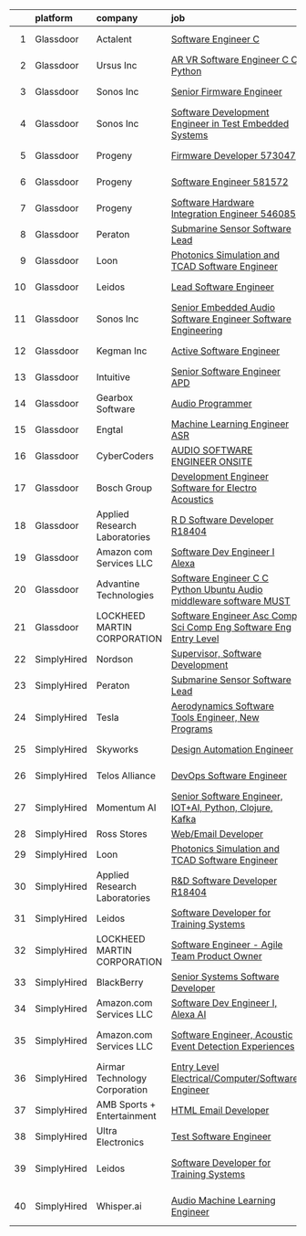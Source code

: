 

|    | platform    | company                       | job                                                                                                                                                                                                                                                                                                                                                                                                                                                                                                                                                                                                                                                                                                                                                                                                                                                                                                                                                                                                                                                                                                                                                                                                                                                                                                                                                                                                                                                                                                                                              | update_time   | location                 |
|---:|:------------|:------------------------------|:-------------------------------------------------------------------------------------------------------------------------------------------------------------------------------------------------------------------------------------------------------------------------------------------------------------------------------------------------------------------------------------------------------------------------------------------------------------------------------------------------------------------------------------------------------------------------------------------------------------------------------------------------------------------------------------------------------------------------------------------------------------------------------------------------------------------------------------------------------------------------------------------------------------------------------------------------------------------------------------------------------------------------------------------------------------------------------------------------------------------------------------------------------------------------------------------------------------------------------------------------------------------------------------------------------------------------------------------------------------------------------------------------------------------------------------------------------------------------------------------------------------------------------------------------|:--------------|:-------------------------|
|  1 | Glassdoor   | Actalent                      | [Software Engineer  C   ](https://www.glassdoor.com/partner/jobListing.htm?pos=106&ao=1110586&s=58&guid=00000181e6e2f6e6a21f08c8c28f01df&src=GD_JOB_AD&t=SR&vt=w&ea=1&cs=1_fcaf8095&cb=1657436043236&jobListingId=1007993992895&cpc=9DC6E4D8324653EE&jrtk=3-0-1g7je5togg2cj801-1g7je5tovi6j9800-2021a511d8b4c99e--6NYlbfkN0ChYVx_I3yfZ_JDY3EFoivtqvi_stwnZ_kRt8Dowt_l_d1ydueao4NE-oUleRJ4yhjjaCXkLI6TMzq0betbdvyV5oVqJ7adycnhnKJpNZkHz3ESZyPhXrWZiVtQHKDXcUvWj2SZJyDpQYGSMLTfYE_mq340VFA22qdKrK2oB7yFh6Ae9QK0wQB4yS1EC-tFS641vahIO4lzRt2pUHQg4BxDlud4dN2qlC5iiqOaSE_wnxAZeJHQL4mUdX4fmebci122PaA__RfcKcIpfJ327IutNpxjkZ-m0PTYKuIUmF5lR5678PqZz5fVdHyPCd_Y0Ko2K92nrg5MJ21JhFUyxeazX71LAWFrVa3YeTCejnd-chtqL5638OtlOrKcFFHOMEmtPKTqOov9_SUEJeVq7c9TiTgDPPa7PWS_Giq6tlpwxlYqHftrRAiZQMbSp5ittnQmDIR7tKYXLor7mvnItRSoYn_QvfKvGStuLJr2XDL8V-OJCTx4OGTs1gCsaJPoBrQYtyNTsHIvo4Ca3LpgsNofnvYUqCgx6P2n8Hmzlhs0cxfLlvySFsFkOsYpSKnXArIgKR38BDztb5o2-i-CipR2GpoaarqyJVQiNx9lHBBHWLst2CiPK7z4RiRWEiQBiZK3dkk3i4Fjwvn21-kpRTGNEHpR44pG6DeFCNQsctBW2XYC6LBsrwuEf88nmtf_FcpFU61HArRroWYADPW3L89VBMgTnCOtGb76mGAMxHGpmBoShypDONu8rgrfiw5jUfu5mtWYvo-gy2OjUWHWB2xmxsCOElbuYwABf2a2cQCVszjWfwuVMDwB_o1ifH19EoLTaxomDN3M_GN_Ckf3nkInkgYIHZs_L2CghQU9Wl8KL03MYsw6aFudzeOzkNAvGKEIqW0KD2y1oFX1IR0wv80o-cJSWJkQ5-xCz7rlaxNHBYgbjOdFueuOKo88vQl8mjFREkTDOax0jgz5KNZlzWxU1hm9C3IwGCI%3D)                                                                                                                                                                                 | 1d            | Manassas, VA             |
|  2 | Glassdoor   | Ursus  Inc                    | [AR VR Software Engineer   C C   Python](https://www.glassdoor.com/partner/jobListing.htm?pos=104&ao=1110586&s=58&guid=00000181e6e2f6e6a21f08c8c28f01df&src=GD_JOB_AD&t=SR&vt=w&ea=1&cs=1_2e460681&cb=1657436043236&jobListingId=1007973366034&cpc=4F748F1840550ABC&jrtk=3-0-1g7je5togg2cj801-1g7je5tovi6j9800-bd9fa3e5f8c7f95a--6NYlbfkN0CT8vBT9H5mqECx2dfLV_FONLPDKpIRssxVwtj05Tmm4rA5I0VNOPdM1oYsK66ov5rMW5yPyte75Xt9UxhSicTXjFnfY6JZIX0UmzX3w7MGEDlb-V-B-He-53sxImZHL_njNOjOMFsbDhG1wKAbE269vDuMtzivd_1hGpo_oHDkB76Qst7BoBLphWvZNw-Eqvd0fB92sKliGh2sLPULyt1qp-jggDkgGMeA5W3K2adYXvmC9OMW7uZjSWRKVvCpJbhwvnP9PC6YD7O8lKl5O5fWh4kEAsJhQ4VQLxCQSdN3mmi1vUOvaCO2RPOtjr1_CJ0D-pzU7GY9lIZogS8Ync7p_fZyafzky4EK40ob7JJ1i-6krD3yrEOzIhOD5p0ApFrltyhR2Qhglp8DhiK9NLTtPrBcxAeTOx_IdNaelzYlx8BG87vVS0J7VcupLk7yLGivd3oFAfnyvu_JRhyf4bB0MGPe0yDB5NP2_cUnrJBG08lAkrOBU-Er5nhevIKiEhpXjXQQ-ll0RsLPAdhVUaXUU64LWaCvJsglmnxkH72AHtkstCB-qYsiVS9P_Dno89IUDgsCvr-c3eR5GwYCYFx95bO7pBxRA3OWVuLwWAyhAZRbRxOGs3jd9SCmL39WuVJlC-hEyJtoHek-daWSyuEbm6OYUKHleA33JO1brpfxSeueXVF5XTZFXPpCahySx2NUlV_jUgR9JHxDG4dIxdEG1UQGTj6IV3KrO7IJT3-NUqp8TdJA42ybTlzPMHPyBOUaaTVlDG7NJ90rUwn1rMutRfzcnrHqGUWTEyAJRTs5JcxcR5iTHQ57eq5JMQMF1vY2FyR5SEfMTuHpp_9UqpnqPPdSnN9HKZXiQB6PjS-tDOVBIH3xImHiYFfJyqKrNYRK_DNsoh-_MPVojJSLFPnOqLCn67-0CQqFt0B1s9j2RSoB5vhmROiAtXjND8WP1dtlHlbgxCTlpSCEB-lnc5uDWWzXcqPM47zIw3jefkEBHkaeEv25nOVBObW-pLLtrn4%3D)                                                                                                                                  | 9d            | Redmond, WA              |
|  3 | Glassdoor   | Sonos  Inc                    | [Senior Firmware Engineer](https://www.glassdoor.com/partner/jobListing.htm?pos=116&ao=1136043&s=58&guid=00000181e6e2f6e6a21f08c8c28f01df&src=GD_JOB_AD&t=SR&vt=w&cs=1_354e11b0&cb=1657436043237&jobListingId=1007966669670&jrtk=3-0-1g7je5togg2cj801-1g7je5tovi6j9800-d0a0b661a7890fbc-)                                                                                                                                                                                                                                                                                                                                                                                                                                                                                                                                                                                                                                                                                                                                                                                                                                                                                                                                                                                                                                                                                                                                                                                                                                                        | 12d           | Louisville, KY           |
|  4 | Glassdoor   | Sonos  Inc                    | [Software Development Engineer in Test   Embedded Systems](https://www.glassdoor.com/partner/jobListing.htm?pos=114&ao=1136043&s=58&guid=00000181e6e2f6e6a21f08c8c28f01df&src=GD_JOB_AD&t=SR&vt=w&cs=1_689f4634&cb=1657436043237&jobListingId=1007967373942&jrtk=3-0-1g7je5togg2cj801-1g7je5tovi6j9800-25ee4664a633d43e-)                                                                                                                                                                                                                                                                                                                                                                                                                                                                                                                                                                                                                                                                                                                                                                                                                                                                                                                                                                                                                                                                                                                                                                                                                        | 12d           | Boston, MA               |
|  5 | Glassdoor   | Progeny                       | [Firmware Developer  573047 ](https://www.glassdoor.com/partner/jobListing.htm?pos=109&ao=1136043&s=58&guid=00000181e6e2f6e6a21f08c8c28f01df&src=GD_JOB_AD&t=SR&vt=w&cs=1_25568c92&cb=1657436043237&jobListingId=1007988805023&jrtk=3-0-1g7je5togg2cj801-1g7je5tovi6j9800-c0758089fc2ec3b2-)                                                                                                                                                                                                                                                                                                                                                                                                                                                                                                                                                                                                                                                                                                                                                                                                                                                                                                                                                                                                                                                                                                                                                                                                                                                     | 3d            | Manassas, VA             |
|  6 | Glassdoor   | Progeny                       | [Software Engineer  581572 ](https://www.glassdoor.com/partner/jobListing.htm?pos=118&ao=1136043&s=58&guid=00000181e6e2f6e6a21f08c8c28f01df&src=GD_JOB_AD&t=SR&vt=w&cs=1_6e74e87a&cb=1657436043237&jobListingId=1007964941503&jrtk=3-0-1g7je5togg2cj801-1g7je5tovi6j9800-644fd50cb5cd23c5-)                                                                                                                                                                                                                                                                                                                                                                                                                                                                                                                                                                                                                                                                                                                                                                                                                                                                                                                                                                                                                                                                                                                                                                                                                                                      | 13d           | Manassas, VA             |
|  7 | Glassdoor   | Progeny                       | [Software Hardware Integration Engineer  546085 ](https://www.glassdoor.com/partner/jobListing.htm?pos=115&ao=1136043&s=58&guid=00000181e6e2f6e6a21f08c8c28f01df&src=GD_JOB_AD&t=SR&vt=w&cs=1_ea840f37&cb=1657436043237&jobListingId=1007994852417&jrtk=3-0-1g7je5togg2cj801-1g7je5tovi6j9800-511c0464b3bed366-)                                                                                                                                                                                                                                                                                                                                                                                                                                                                                                                                                                                                                                                                                                                                                                                                                                                                                                                                                                                                                                                                                                                                                                                                                                 | 24h           | Middletown, RI           |
|  8 | Glassdoor   | Peraton                       | [Submarine Sensor Software Lead](https://www.glassdoor.com/partner/jobListing.htm?pos=103&ao=1110586&s=58&guid=00000181e6e2f6e6a21f08c8c28f01df&src=GD_JOB_AD&t=SR&vt=w&cs=1_2abc9c71&cb=1657436043235&jobListingId=1007978376681&cpc=D2F1DE17EE1F43B9&jrtk=3-0-1g7je5togg2cj801-1g7je5tovi6j9800-72e100617f8cdf0a--6NYlbfkN0Cx7R8OmodZU4Ze4hnUhR0Myw3_voyDLMHXumN7ynSuTrXceT3foN28OOGtcbbQ_76e33Y6qvg7Iwj77SS3owgEDO80j2k6EezVJfGa7ocJSPxCaSmuEuQSxgZi1kM1c_BhuEiFMXqJ0aLnTDzrumSMhd1eqe0tp0VkUzitFy2AYqfOsAr8asTgKphkJV4XM3JNi_wdaeORRNH1bqjOUBcyWTDfijAJPWNExaIOgC8emmzx8KyQ463VBLVtqPnfEJqsX23RaEhpVm7UjwlTL1SuzLXHm60sRvaKKOnVG3o1V22dVgTi3JqKQ0wb4fgG5NJvPcj_-gRLWvYilS87GS3ERPkwizFGIRfGTK7M1d2doTuMOuRGVPTmEOY_rZFcQ_kIXLfp55TBOCW0KoW5eiHxqsyKoqop_piZJL8iR6BBSjLUBHFvm_bJZ4fQtROH63YxFF7VXBLTuP3Aez61HIpHK8xUKCfq8GABmzoIAx9CSjrbgOuCrf52IDB1NiMbyLw-3lSohrnwnU-xriZ95Hva2jzUO3eR1U6wYlJCWrETqxp5cePWlRLvf3908ENYHHMCHV00MMV-GasJkzONZthh-Ra_J8d0aJaiDRciKCOwNBbTYJ1aQL8cLFwyBDLxFmvEqpnKHD7VRa5qX8NUoFRIKHqOomnRxSUuYKalSKX4fwEF7bFXYI0Qgeu77B-skznB62DijQtOSuRfnnzox51Qi9k9myxV9Ssinoek5P569rKV7ie2kE6i23Kz5sOH9LaSZB7YxrT84sZgXmUIrxhO-d3MHzioVFtjzu7sZtvNRDIJGLCqX1w0cohKllOy25edJNcDQu_YlAWdXSIYYfbqybpAy6J2vdpeM_Zbu727FkW0hPFQUBtMjZzzx6MmQhYD5wvuDRJ3Mc9z_QAa2Epn_i4xxbwN8Yf3GvYlFjG0sgF016gMYAt722AlPwV52NOHpQWBj4BP7HXEdIA5-nKoMKzntPsLfprYJ-Gk-C5CINxcfscfoMumVVqibfesFDqkAR2ldb-OylEHuu5eQOknrxWaV0u_J3vm8lQXu-VSQLAG5Jb9G4eoHlvy0gTa-6-yvIoZSAVB3UKpTTC3_lcZEZNM_mWx2zhK-R7h4Mr-a51UDh-5Y72PmFIezbY-_Wjmj1QHfoRQaQ%3D%3D) | 8d            | Bethesda, MD             |
|  9 | Glassdoor   | Loon                          | [Photonics Simulation and TCAD Software Engineer](https://www.glassdoor.com/partner/jobListing.htm?pos=111&ao=1136043&s=58&guid=00000181e6e2f6e6a21f08c8c28f01df&src=GD_JOB_AD&t=SR&vt=w&cs=1_9d5abe7b&cb=1657436043237&jobListingId=1007967713111&jrtk=3-0-1g7je5togg2cj801-1g7je5tovi6j9800-05def694d8b75cac-)                                                                                                                                                                                                                                                                                                                                                                                                                                                                                                                                                                                                                                                                                                                                                                                                                                                                                                                                                                                                                                                                                                                                                                                                                                 | 12d           | Mountain View, CA        |
| 10 | Glassdoor   | Leidos                        | [Lead Software Engineer](https://www.glassdoor.com/partner/jobListing.htm?pos=102&ao=1110586&s=58&guid=00000181e6e2f6e6a21f08c8c28f01df&src=GD_JOB_AD&t=SR&vt=w&cs=1_dbdd846e&cb=1657436043235&jobListingId=1007969126611&cpc=56632219D727AB75&jrtk=3-0-1g7je5togg2cj801-1g7je5tovi6j9800-5155e40df9472c35--6NYlbfkN0CZUO70VSdYKA8PR3jfrSh5ljhqJhfDt0PzQCMubt8cRihWbmqO_-CcWTBwQGpXTihm3IXuuKT4OOImbiIALpd1a_n0hloelzR3yKWiG5zZFFrB657R5Jvnwh6gFwibNJJrZ2LLS7uV0M4zWbc8MpBquQL93A20aPuDcpeF0w99NMIAMzc99SaXAzRdIli2glW3Nk1bNJmniOhPgTMxWFkX3roQTF2CYuAdU1qeKraDzkXRuxkl-6lzigH2ehvkly52QcEoVN99Pg_UNwrwl-tPWQmf1njPrOEXXBtve8klPJtaVtaP12alIdEHS1zKYvO0PFJ93d4cpHOQbMCKds4KnUPGluPCJo0y0E96pP2qg1QKttPXEHjOKSQuRwgMw9ux1ldi6HcEVGK1CSYHQl0aTOrsUCp7CE8O1eIIgeFBhmRpwJmqa82iHUPkA835lm0xOLPNCS7LagEDwk3F4Sgbx_H-ec9DS-lP8RqcVxcLn7XWzYgQ1xcECZr_gStvT0oE0fRqyp15ZjJpfg0jWet3yv44mJ_tmUNx8QBiSG6wh4awRFypF2tq0gzX_PCaEPxedwJnadfXifX59yEuUqIp8JJdxFeZUBgeerwr7ZRTtg%3D%3D)                                                                                                                                                                                                                                                                                                                                                                                                                                                                                                                                                                         | 11d           | Lynnwood, WA             |
| 11 | Glassdoor   | Sonos  Inc                    | [Senior Embedded Audio Software Engineer   Software Engineering](https://www.glassdoor.com/partner/jobListing.htm?pos=121&ao=1136043&s=58&guid=00000181e6e2f6e6a21f08c8c28f01df&src=GD_JOB_AD&t=SR&vt=w&cs=1_d2a61be1&cb=1657436043238&jobListingId=1007966031000&jrtk=3-0-1g7je5togg2cj801-1g7je5tovi6j9800-9322bcbcdf7557b2-)                                                                                                                                                                                                                                                                                                                                                                                                                                                                                                                                                                                                                                                                                                                                                                                                                                                                                                                                                                                                                                                                                                                                                                                                                  | 12d           | Boston, MA               |
| 12 | Glassdoor   | Kegman Inc                    | [ Active  Software Engineer](https://www.glassdoor.com/partner/jobListing.htm?pos=117&ao=1136043&s=58&guid=00000181e6e2f6e6a21f08c8c28f01df&src=GD_JOB_AD&t=SR&vt=w&ea=1&cs=1_7c0dfc05&cb=1657436043237&jobListingId=1007993995333&jrtk=3-0-1g7je5togg2cj801-1g7je5tovi6j9800-80ef21dddd6e5bfb-)                                                                                                                                                                                                                                                                                                                                                                                                                                                                                                                                                                                                                                                                                                                                                                                                                                                                                                                                                                                                                                                                                                                                                                                                                                                 | 1d            | Patrick AFB, FL          |
| 13 | Glassdoor   | Intuitive                     | [Senior Software Engineer  APD ](https://www.glassdoor.com/partner/jobListing.htm?pos=101&ao=1110586&s=58&guid=00000181e6e2f6e6a21f08c8c28f01df&src=GD_JOB_AD&t=SR&vt=w&cs=1_884f9684&cb=1657436043235&jobListingId=1007969010624&cpc=BD04BF404FBE42C1&jrtk=3-0-1g7je5togg2cj801-1g7je5tovi6j9800-d576ee70e6202157--6NYlbfkN0CVLFxT82VtNfmvsP972c4UTK5cNMgB9zFKAkCpYhwDBfJSwXGaL5yqnr-uZXbRyMfB-imI5f4mmVKBlUTLwMT717LCwY81kRF5uE640-bn8bAZ36sbzZG0OmPMOxHt3j3-uU4RxnokIzzUAvguFbDX1EyrYwRSGckq51sZtDfcR9J1EOysGSoZIhinW_bVUR2weFYFzt007xoEJ_QAmYiPGFEwqI4aCvVc-FclDWxj_hv3VWdg6PXyNBitS8tJk52zPCWfgdAUaBL3jyiBEnh6jUvxIFAOdOlusKe6uZ2XmdP2KZshg3DGzIqqLOpkVo4OJSQTJbdLfO1M5hAvElrk6y-M2TviJBOYzbjNoU-6_4ti13tySYuQf8tUNYBPzVChDZpI2y3Q2pLfJDyjaZGBpFEsXZrmAJBy8EJwxbI-A84eTSbVWPO8OXmbhW2E10e-YglSTU9FvxeWsR79NeNKSsOhJjCoXNqLG7rhoj_3RV7h-X6M75wcqO1s1bu8epPawr1hG_I5psfQDlLyU9Dwlx3JYCCPPaFJVEKIdelnzxbwtvA9j3bdbEv8CeoNBB9keSE2LKygIYka9WYuQso2i4EplivDB1CHdCI4DiagOv8FBM4RGEhw_lBvNGsHCtXyelhLztbDZNoW3QeHJstqGJZjNdwGz8yR5FnOGu4_qjvHZ60RcnZtdZ4quoDPY8uOIL_8Xux9Zk81R17mx8tV1gO6oHuw2pSPXtoqPW9mw8r9WEiHY0qGVsfPkSQ48YoE70PZsvogKXX3-73-dtY2xGgL1M8w032tj96hLtsERjAgY5UVJkzrYNwUYdY6aWaNDGtUzmm9jPoYUFlupmJVSPbjIDx8y-UrHj7ziKZaCy2AXfgXeXWSpIbnGIQvrGmlh5aPhHY2U4g8dvTwFstQ5BxZO5cE2ZckqPItFkwvrp81kcNe60iTKMWl-uz48Hm7j7_IIZlEGnNtTDtZwXFtc7eeBTyn88Q%3D)                                                                                                                                                                               | 11d           | Sunnyvale, CA            |
| 14 | Glassdoor   | Gearbox Software              | [Audio Programmer](https://www.glassdoor.com/partner/jobListing.htm?pos=113&ao=1136043&s=58&guid=00000181e6e2f6e6a21f08c8c28f01df&src=GD_JOB_AD&t=SR&vt=w&ea=1&cs=1_90951424&cb=1657436043237&jobListingId=1007967708425&jrtk=3-0-1g7je5togg2cj801-1g7je5tovi6j9800-b083600c6f706150-)                                                                                                                                                                                                                                                                                                                                                                                                                                                                                                                                                                                                                                                                                                                                                                                                                                                                                                                                                                                                                                                                                                                                                                                                                                                           | 12d           | Frisco, TX               |
| 15 | Glassdoor   | Engtal                        | [Machine Learning Engineer  ASR ](https://www.glassdoor.com/partner/jobListing.htm?pos=105&ao=1110586&s=58&guid=00000181e6e2f6e6a21f08c8c28f01df&src=GD_JOB_AD&t=SR&vt=w&ea=1&cs=1_be7bea3a&cb=1657436043236&jobListingId=1007968594417&cpc=47CFDC01B3F81FAC&jrtk=3-0-1g7je5togg2cj801-1g7je5tovi6j9800-980713680f02e2d2--6NYlbfkN0B7Z8t6fEMDh_BTkcJVPNJicKvZQEBTy5HSwyHa20ewqmyfWNXjNsfvmtdqiCQm-EycS5O85tOZ8yxIGBMMmwGnY8MEOKUgmJM6xXSEyzHlY2AiEvO04mwQKFpYAuff2zdtF-tbwjg3mgOWZJDoJpmQviIPrPXVcxToNtkBMUdxFU14YBXL8_Zmsen1sYdQD-s67CgfsZrM4ezRyNhxNI9bWP2dhSe2kC0zCi66tbIMtHRPSy59840SokVd_jSwuxXNmUr3BtaR7ezzxkezzXz1XbheYuFX2UVCmTYA6jYvPxr6mjxinwXIvhjaq7dloIm35yzVXzAuRFDC8rkaCk9w0D4BIiOcJlxEhJ4WuG6mjxt2izxuB3BJqCPXfEA0_QaIoyC_O7NIJ3hc__gtgUAk7WIag14FiZSxx9guM3XH-mXWYtmHm5R9V_JP9oPgTl32vLkaLyP8nOaYuwDN2ib4PtddEUvZ8b28UbtuSltjySofpcroTGdahZN2NHz2zpFwTGcuk_Mvj6PhIyR76MZ8)                                                                                                                                                                                                                                                                                                                                                                                                                                                                                                                                                                                                                                                       | 11d           | Remote                   |
| 16 | Glassdoor   | CyberCoders                   | [AUDIO SOFTWARE ENGINEER   ONSITE](https://www.glassdoor.com/partner/jobListing.htm?pos=107&ao=1110586&s=58&guid=00000181e6e2f6e6a21f08c8c28f01df&src=GD_JOB_AD&t=SR&vt=w&ea=1&cs=1_cb130de7&cb=1657436043237&jobListingId=1007994357075&cpc=654405A9B1E0A9F5&jrtk=3-0-1g7je5togg2cj801-1g7je5tovi6j9800-d349d29470b0b9ea--6NYlbfkN0CpFJQzrgRR8WqXWK1qKKEqALWJw739KlKqr2H-MSI4eoBlI4EFrmor2FYZMP3muM12TYa1eX62s1as4sK1KBTxr7YSd4bzuOXXHol3SLNurbn9w4z2H36guxaaWjyQPw-5kLAZ4DZaNeXmMNIRg9PN3FTIKdq4p4FV0c0CK18YWeOoDxnbQhZ4DhglN5hWnzubxn50r614GxWMiDacHUdam4graDresRtvpwP9mEdCOG25lMZ2J4GEPFq0jOG9VZeCImUpQ86nq-YQNVtbGyjOutzw_4Go9LZkX1ajrQdDqZRCPAxsQ5_crvh7bJ0GTofPXgRsVCx6cCBzn9DYUgtSu1muBvmR8ZI2H4WxEdEruNQDhMuhC7SjaO8kDOoZ2rfr9xxVlvx-0Sr9MPAdz8oUrXOsdVZ9Vt8UkDWgCP5NpzLIuxNThOHO4AGKYFHdCLHdnHK-KppW_FVQTjD2JCQFmaBmeQiBVjmNcmlNJlbtF-1K-4TV5pnDZixVFYHXrigYfKOa5bM7lyeATbacFwalgftE93vIOHGEuR4mV-ZQLbFtj26YFfosLXam14Icn1fWbZENHSUTW78IdalTk7J0s3pUI6fw4Nb_FXvqBeuFYdP0Eqa2ml019VMbiOtwYasM4B6bKsl4HzTI6kpEIoeOcoUS7vuVOE_2LQq9pASyMJUlxrPQUo8FMt5H80P1Dtah0vkLGRU8OZ3l6AkgzNNUqTQBPK_ewvzDRBX-i2gNMLpbEnUrOwEQxqohC25BjXYcw8W5u6YqLyQnEFrR8bMVl7x9_UXYnyYNidodouPGcM9YcQKnoSm8yeo9KbJqZN_hCniarUmI5mCUQ0P3fgE51hl-1I5UEt_jwX7YRh-_AlLuk08EcSpHe9YUy3SoS681dXrpJvctP8dP8UblZumpzDYyfSZIGc_dYvYW4ZNF79dXfpRprJPHw5yQRrCZ6nBgELEukdD2BEhwjkq3klgWagm65POypsiYS2BnCqOszw%3D%3D)                                                                                                                                                          | 24h           | San Jose, CA             |
| 17 | Glassdoor   | Bosch Group                   | [Development Engineer  Software for Electro Acoustics](https://www.glassdoor.com/partner/jobListing.htm?pos=120&ao=1136043&s=58&guid=00000181e6e2f6e6a21f08c8c28f01df&src=GD_JOB_AD&t=SR&vt=w&ea=1&cs=1_984d5737&cb=1657436043238&jobListingId=1007991680542&jrtk=3-0-1g7je5togg2cj801-1g7je5tovi6j9800-32a724971df3e1a6-)                                                                                                                                                                                                                                                                                                                                                                                                                                                                                                                                                                                                                                                                                                                                                                                                                                                                                                                                                                                                                                                                                                                                                                                                                       | 2d            | Burnsville, MN           |
| 18 | Glassdoor   | Applied Research Laboratories | [R D Software Developer R18404](https://www.glassdoor.com/partner/jobListing.htm?pos=108&ao=1136043&s=58&guid=00000181e6e2f6e6a21f08c8c28f01df&src=GD_JOB_AD&t=SR&vt=w&ea=1&cs=1_4af042e4&cb=1657436043237&jobListingId=1007985581469&jrtk=3-0-1g7je5togg2cj801-1g7je5tovi6j9800-345f95a947827b98-)                                                                                                                                                                                                                                                                                                                                                                                                                                                                                                                                                                                                                                                                                                                                                                                                                                                                                                                                                                                                                                                                                                                                                                                                                                              | 4d            | Austin, TX               |
| 19 | Glassdoor   | Amazon com Services LLC       | [Software Dev Engineer I  Alexa](https://www.glassdoor.com/partner/jobListing.htm?pos=110&ao=1136043&s=58&guid=00000181e6e2f6e6a21f08c8c28f01df&src=GD_JOB_AD&t=SR&vt=w&cs=1_f48c8819&cb=1657436043237&jobListingId=1007992039818&jrtk=3-0-1g7je5togg2cj801-1g7je5tovi6j9800-f3dc8d143713a780-)                                                                                                                                                                                                                                                                                                                                                                                                                                                                                                                                                                                                                                                                                                                                                                                                                                                                                                                                                                                                                                                                                                                                                                                                                                                  | 1d            | Seattle, WA              |
| 20 | Glassdoor   | Advantine Technologies        | [Software Engineer  C C    Python  Ubuntu  Audio middleware software MUST ](https://www.glassdoor.com/partner/jobListing.htm?pos=119&ao=1136043&s=58&guid=00000181e6e2f6e6a21f08c8c28f01df&src=GD_JOB_AD&t=SR&vt=w&ea=1&cs=1_ee5d9fef&cb=1657436043238&jobListingId=1007972073670&jrtk=3-0-1g7je5togg2cj801-1g7je5tovi6j9800-43f7a1d6bbe0e6f7-)                                                                                                                                                                                                                                                                                                                                                                                                                                                                                                                                                                                                                                                                                                                                                                                                                                                                                                                                                                                                                                                                                                                                                                                                  | 10d           | Redmond, WA              |
| 21 | Glassdoor   | LOCKHEED MARTIN CORPORATION   | [Software Engineer Asc  Comp Sci  Comp Eng  Software Eng    Entry Level](https://www.glassdoor.com/partner/jobListing.htm?pos=112&ao=1136043&s=58&guid=00000181e6e2f6e6a21f08c8c28f01df&src=GD_JOB_AD&t=SR&vt=w&cs=1_9522318d&cb=1657436043237&jobListingId=1007993929272&jrtk=3-0-1g7je5togg2cj801-1g7je5tovi6j9800-1f1c05c0e1313349-)                                                                                                                                                                                                                                                                                                                                                                                                                                                                                                                                                                                                                                                                                                                                                                                                                                                                                                                                                                                                                                                                                                                                                                                                          | 1d            | Manassas, VA             |
| 22 | SimplyHired | Nordson                       | [Supervisor, Software Development](https://www.simplyhired.com/job/iQzzo1syGvp_LK8EJJqfW1QgjC_kO-c6mh7ke3kUDToUb4_3_pNFMw?q=acoustic+developer)                                                                                                                                                                                                                                                                                                                                                                                                                                                                                                                                                                                                                                                                                                                                                                                                                                                                                                                                                                                                                                                                                                                                                                                                                                                                                                                                                                                                  | Recently      | Carlsbad, CA             |
| 23 | SimplyHired | Peraton                       | [Submarine Sensor Software Lead](https://www.simplyhired.com/job/bUpYwsA_F8ulbUd1FhbDQoT_W8CxP_31jye1PbDJyeThD4AAPYwHIg?q=acoustic+developer)                                                                                                                                                                                                                                                                                                                                                                                                                                                                                                                                                                                                                                                                                                                                                                                                                                                                                                                                                                                                                                                                                                                                                                                                                                                                                                                                                                                                    | 8d            | Bethesda, MD             |
| 24 | SimplyHired | Tesla                         | [Aerodynamics Software Tools Engineer, New Programs](https://www.simplyhired.com/job/zO8gcthxFQqgNmwD9bdYUrhRy13Ovr3XTHhU0ibGJoZo7L7tcfLxOw?q=acoustic+developer)                                                                                                                                                                                                                                                                                                                                                                                                                                                                                                                                                                                                                                                                                                                                                                                                                                                                                                                                                                                                                                                                                                                                                                                                                                                                                                                                                                                | Recently      | Hawthorne, CA            |
| 25 | SimplyHired | Skyworks                      | [Design Automation Engineer](https://www.simplyhired.com/job/GMzk5upUbz1qF-SBrkSsFLsiN5caOM8v4mIg5O0FWal4rG395wgOhA?q=acoustic+developer)                                                                                                                                                                                                                                                                                                                                                                                                                                                                                                                                                                                                                                                                                                                                                                                                                                                                                                                                                                                                                                                                                                                                                                                                                                                                                                                                                                                                        | Recently      | Beaverton, OR            |
| 26 | SimplyHired | Telos Alliance                | [DevOps Software Engineer](https://www.simplyhired.com/job/60pzz4L5D8jyQznk7xCHuh-sXpm8UKepKgOSUU5hK41ghLTOS_rCAA?q=acoustic+developer)                                                                                                                                                                                                                                                                                                                                                                                                                                                                                                                                                                                                                                                                                                                                                                                                                                                                                                                                                                                                                                                                                                                                                                                                                                                                                                                                                                                                          | Recently      | United States            |
| 27 | SimplyHired | Momentum AI                   | [Senior Software Engineer, IOT+AI, Python, Clojure, Kafka](https://www.simplyhired.com/job/2dJ4XTp8yHfZhEuDNMYfrR5kZXum6ywMVUPw8Ej5dUXm7KClwxJa1w?q=acoustic+developer)                                                                                                                                                                                                                                                                                                                                                                                                                                                                                                                                                                                                                                                                                                                                                                                                                                                                                                                                                                                                                                                                                                                                                                                                                                                                                                                                                                          | Recently      | Remote                   |
| 28 | SimplyHired | Ross Stores                   | [Web/Email Developer](https://www.simplyhired.com/job/iapHcCXyBAwSCQxFgqTzcH6pCeCWlT5U6RhkIjo60dultz2bPETatw?q=acoustic+developer)                                                                                                                                                                                                                                                                                                                                                                                                                                                                                                                                                                                                                                                                                                                                                                                                                                                                                                                                                                                                                                                                                                                                                                                                                                                                                                                                                                                                               | Recently      | Dublin, CA               |
| 29 | SimplyHired | Loon                          | [Photonics Simulation and TCAD Software Engineer](https://www.simplyhired.com/job/3tu3RxtU7K4k5PmtzBIZCHT6eG3Rmhc1tNMuRdycbKwrDvb2q1IFSw?q=acoustic+developer)                                                                                                                                                                                                                                                                                                                                                                                                                                                                                                                                                                                                                                                                                                                                                                                                                                                                                                                                                                                                                                                                                                                                                                                                                                                                                                                                                                                   | 12d           | Mountain View, CA        |
| 30 | SimplyHired | Applied Research Laboratories | [R&D Software Developer R18404](https://www.simplyhired.com/job/iYsUoC4YVp2iNY6b_JtpfN9L4H2iAgnSxyEYjA8MjR38__eDQ3Tw0g?q=acoustic+developer)                                                                                                                                                                                                                                                                                                                                                                                                                                                                                                                                                                                                                                                                                                                                                                                                                                                                                                                                                                                                                                                                                                                                                                                                                                                                                                                                                                                                     | 4d            | Austin, TX               |
| 31 | SimplyHired | Leidos                        | [Software Developer for Training Systems](https://www.simplyhired.com/job/PBBZ8nQJiTspaGEiYqGconesbURsBiAdPG80J8U3gt_K2_rFlhd6cg?q=acoustic+developer)                                                                                                                                                                                                                                                                                                                                                                                                                                                                                                                                                                                                                                                                                                                                                                                                                                                                                                                                                                                                                                                                                                                                                                                                                                                                                                                                                                                           | Recently      | Manassas, VA             |
| 32 | SimplyHired | LOCKHEED MARTIN CORPORATION   | [Software Engineer - Agile Team Product Owner](https://www.simplyhired.com/job/1m8ZMgHl6A6KUNLFOgf2FTkSodNvAVUVzm1l2xenJNXaecLknI_S1A?q=acoustic+developer)                                                                                                                                                                                                                                                                                                                                                                                                                                                                                                                                                                                                                                                                                                                                                                                                                                                                                                                                                                                                                                                                                                                                                                                                                                                                                                                                                                                      | Recently      | Manassas, VA             |
| 33 | SimplyHired | BlackBerry                    | [Senior Systems Software Developer](https://www.simplyhired.com/job/PhJHZf4I2K7OhS334XumQNOqsGrTyQmExnRVoXbzH4weqXLfgLL67Q?q=acoustic+developer)                                                                                                                                                                                                                                                                                                                                                                                                                                                                                                                                                                                                                                                                                                                                                                                                                                                                                                                                                                                                                                                                                                                                                                                                                                                                                                                                                                                                 | Recently      | Novi, MI                 |
| 34 | SimplyHired | Amazon.com Services LLC       | [Software Dev Engineer I, Alexa AI](https://www.simplyhired.com/job/jTi6qDcpPeh3hdj3weqjq6nfszvLhxSQzCX2Wr7Anw-Elpk533u9hQ?q=acoustic+developer)                                                                                                                                                                                                                                                                                                                                                                                                                                                                                                                                                                                                                                                                                                                                                                                                                                                                                                                                                                                                                                                                                                                                                                                                                                                                                                                                                                                                 | Recently      | Seattle, WA              |
| 35 | SimplyHired | Amazon.com Services LLC       | [Software Engineer, Acoustic Event Detection Experiences](https://www.simplyhired.com/job/O7nt_uqqG1BTJDTY6SiVvgJBh4AYRkUe57s0DX78jjWluh2CAQPwFQ?q=acoustic+developer)                                                                                                                                                                                                                                                                                                                                                                                                                                                                                                                                                                                                                                                                                                                                                                                                                                                                                                                                                                                                                                                                                                                                                                                                                                                                                                                                                                           | Recently      | Irvine, CA +1 location   |
| 36 | SimplyHired | Airmar Technology Corporation | [Entry Level Electrical/Computer/Software Engineer](https://www.simplyhired.com/job/z2fxVZM99vLfSzIS4Eq3YOhVwknu4HEQL9KGZzmxXvMPxeQugLC3TQ?q=acoustic+developer)                                                                                                                                                                                                                                                                                                                                                                                                                                                                                                                                                                                                                                                                                                                                                                                                                                                                                                                                                                                                                                                                                                                                                                                                                                                                                                                                                                                 | Recently      | Milford, NH              |
| 37 | SimplyHired | AMB Sports + Entertainment    | [HTML Email Developer](https://www.simplyhired.com/job/tyOUKWzR-8d5N9ri7GEg2ZRjZXiiBY8CsXFRL0rt1jKseFSCqXZMvA?q=acoustic+developer)                                                                                                                                                                                                                                                                                                                                                                                                                                                                                                                                                                                                                                                                                                                                                                                                                                                                                                                                                                                                                                                                                                                                                                                                                                                                                                                                                                                                              | Recently      | Atlanta, GA              |
| 38 | SimplyHired | Ultra Electronics             | [Test Software Engineer](https://www.simplyhired.com/job/J5nrRg4wgqYqNE2JonoNZNBe-YXELXurb9gYUsOelMKwznJNm6J6PA?q=acoustic+developer)                                                                                                                                                                                                                                                                                                                                                                                                                                                                                                                                                                                                                                                                                                                                                                                                                                                                                                                                                                                                                                                                                                                                                                                                                                                                                                                                                                                                            | Recently      | Braintree, MA            |
| 39 | SimplyHired | Leidos                        | [Software Developer for Training Systems](https://www.simplyhired.com/job/pOvHS7NhXTGl5j0OzaQZ1D4nwc24S13uGaSLnf6IuZcHc9rCm1MYjQ?q=acoustic+developer)                                                                                                                                                                                                                                                                                                                                                                                                                                                                                                                                                                                                                                                                                                                                                                                                                                                                                                                                                                                                                                                                                                                                                                                                                                                                                                                                                                                           | Recently      | Manassas, VA +1 location |
| 40 | SimplyHired | Whisper.ai                    | [Audio Machine Learning Engineer](https://www.simplyhired.com/job/mkAK-z57AXvxYEaV62L7FKWNlK5xEnCmtjXwYGeNR-tCKBGbCp6Ilw?q=acoustic+developer)                                                                                                                                                                                                                                                                                                                                                                                                                                                                                                                                                                                                                                                                                                                                                                                                                                                                                                                                                                                                                                                                                                                                                                                                                                                                                                                                                                                                   | Recently      | San Francisco, CA        |